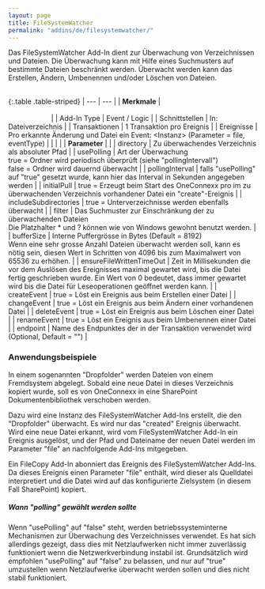 ```yaml
---
layout: page
title: FileSystemWatcher
permalink: "addins/de/filesystemwatcher/"
---
```


Das FileSystemWatcher Add-In dient zur Überwachung von Verzeichnissen und Dateien. Die Überwachung kann mit Hilfe eines Suchmusters auf bestimmte Dateien beschränkt werden. Überwacht werden kann das Erstellen, Ändern, Umbenennen und/oder Löschen von Dateien.<br /><br />

{:.table .table-striped}
| --- | --- |
| __Merkmale__ | &nbsp;&nbsp;&nbsp;&nbsp;&nbsp;&nbsp;&nbsp;&nbsp;&nbsp;&nbsp;&nbsp;&nbsp;&nbsp;&nbsp;&nbsp;&nbsp;&nbsp;&nbsp;&nbsp;&nbsp;&nbsp;&nbsp;&nbsp;&nbsp;&nbsp;&nbsp;&nbsp;&nbsp;&nbsp;&nbsp;&nbsp;&nbsp;&nbsp;&nbsp;&nbsp;&nbsp;&nbsp;&nbsp;&nbsp;&nbsp;&nbsp;&nbsp;&nbsp;&nbsp;&nbsp;&nbsp;&nbsp;&nbsp;&nbsp;&nbsp;&nbsp;&nbsp;&nbsp;&nbsp;&nbsp;&nbsp;&nbsp;&nbsp;&nbsp;&nbsp;&nbsp;&nbsp;&nbsp;&nbsp;&nbsp;&nbsp;&nbsp;&nbsp;&nbsp;&nbsp;&nbsp;&nbsp;&nbsp;&nbsp;&nbsp;&nbsp;&nbsp;&nbsp;&nbsp;&nbsp;&nbsp;&nbsp;&nbsp;&nbsp;&nbsp;&nbsp;&nbsp;&nbsp;&nbsp;&nbsp;&nbsp;&nbsp;&nbsp;&nbsp;&nbsp;&nbsp;&nbsp;&nbsp;&nbsp;&nbsp;&nbsp;&nbsp;&nbsp;&nbsp;&nbsp;&nbsp;&nbsp;&nbsp;&nbsp;&nbsp;&nbsp;&nbsp;&nbsp;&nbsp;&nbsp;&nbsp;&nbsp;&nbsp;&nbsp;&nbsp;&nbsp;&nbsp;&nbsp;&nbsp;&nbsp;&nbsp;&nbsp;&nbsp;&nbsp;&nbsp;&nbsp;&nbsp;&nbsp;&nbsp;&nbsp;&nbsp;&nbsp;&nbsp;&nbsp;&nbsp;&nbsp;&nbsp;&nbsp;&nbsp;&nbsp;&nbsp;&nbsp;&nbsp;&nbsp; |
| Add-In Type | Event / Logic |
| Schnittstellen | In: Dateiverzeichnis |
| Transaktionen | 1 Transaktion pro Ereignis |
| Ereignisse | Pro erkannte Änderung und Datei ein Event: &lt;Instanz&gt; (Parameter = file, eventType) |
| | |
| __Parameter__ | |
| directory | Zu überwachendes Verzeichnis als absoluter Pfad |
| usePolling | Art der Überwachung<br />true = Ordner wird periodisch überprüft (siehe "pollingIntervall")<br />false = Ordner wird dauernd überwacht |
| pollingInterval | falls "usePolling" auf "true" gesetzt wurde, kann hier das Interval in Sekunden angegeben werden |
| initialPull | true = Erzeugt beim Start des OneConnexx pro im zu überwachenden Verzeichnis vorhandener Datei ein "create"-Ereignis |
| includeSubdirectories | true = Unterverzeichnisse werden ebenfalls überwacht |
| filter | Das Suchmuster zur Einschränkung der zu überwachenden Dateien<br />Die Platzhalter * und ? können wie von Windows gewohnt benutzt werden. |
| bufferSize | Interne Puffergrösse in Bytes (Default = 8192)<br/>Wenn eine sehr grosse Anzahl Dateien überwacht werden soll, kann es nötig sein, diesen Wert in Schritten von 4096 bis zum Maximalwert von 65536 zu erhöhen. |
| ensureFileWrittenTimeOut | Zeit in Millisekunden die vor dem Auslösen des Ereignisses maximal gewartet wird, bis die Datei fertig geschrieben wurde. Ein Wert von 0 bedeutet, dass immer gewartet wird bis die Datei für Leseoperationen geöffnet werden kann. |
| createEvent | true = Löst ein Ereignis aus beim Erstellen einer Datei |
| changeEvent | true = Löst ein Ereignis aus beim Ändern einer vorhandenen Datei |
| deleteEvent | true = Löst ein Ereignis aus beim Löschen einer Datei |
| renameEvent | true = Löst ein Ereignis aus beim Umbenennen einer Datei |
| endpoint | Name des Endpunktes der in der Transaktion verwendet wird (Optional, Default = "") |

### Anwendungsbeispiele 

In einem sogenannten "Dropfolder" werden Dateien von einem Fremdsystem abgelegt. Sobald eine neue Datei in dieses Verzeichnis kopiert wurde, soll es von OneConnexx in eine SharePoint Dokumentenbibliothek verschoben werden.

Dazu wird eine Instanz des FileSystemWatcher Add-Ins erstellt, die den "Dropfolder" überwacht. Es wird nur das "created" Ereignis überwacht. Wird eine neue Datei erkannt, wird vom FileSystemWatcher Add-In ein Ereignis ausgelöst, und der Pfad und Dateiname der neuen Datei werden im Parameter "file" an nachfolgende Add-Ins mitgegeben.

Ein FileCopy Add-In abonniert das Ereignis des FileSystemWatcher Add-Ins. Da dieses Ereignis einen Parameter "file" enthält, wird dieser als Quelldatei interpretiert und die Datei wird auf das konfigurierte Zielsystem (in diesem Fall SharePoint) kopiert.

##### Wann "polling" gewählt werden sollte

Wenn "usePolling" auf "false" steht, werden betriebssysteminterne Mechanismen zur Überwachung des Verzeichnisses verwendet. Es hat sich allerdings gezeigt, dass dies mit Netzlaufwerken nicht immer zuverlässig funktioniert wenn die Netzwerkverbindung instabil ist. Grundsätzlich wird empfohlen "usePolling" auf "false" zu belassen, und nur auf "true" umzustellen wenn Netzlaufwerke überwacht werden sollen und dies nicht stabil funktioniert.

